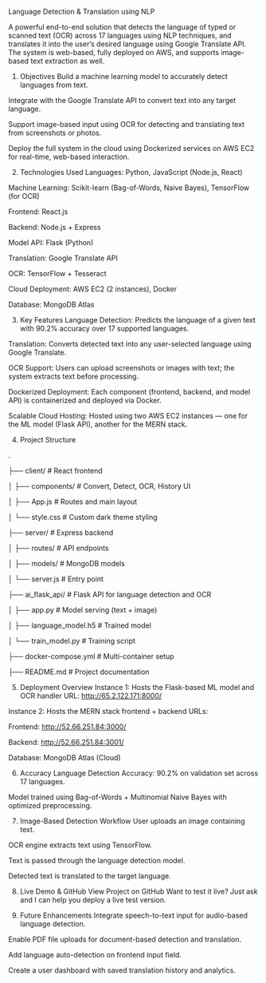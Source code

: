 Language Detection & Translation using NLP

A powerful end-to-end solution that detects the language of typed or scanned text (OCR) across 17 languages using NLP techniques, and translates it into the user’s desired language using Google Translate API. The system is web-based, fully deployed on AWS, and supports image-based text extraction as well.


1.  Objectives
Build a machine learning model to accurately detect languages from text.

Integrate with the Google Translate API to convert text into any target language.

Support image-based input using OCR for detecting and translating text from screenshots or photos.

Deploy the full system in the cloud using Dockerized services on AWS EC2 for real-time, web-based interaction.


2.  Technologies Used
Languages: Python, JavaScript (Node.js, React)

Machine Learning: Scikit-learn (Bag-of-Words, Naive Bayes), TensorFlow (for OCR)

Frontend: React.js

Backend: Node.js + Express

Model API: Flask (Python)

Translation: Google Translate API

OCR: TensorFlow + Tesseract

Cloud Deployment: AWS EC2 (2 instances), Docker

Database: MongoDB Atlas


3.  Key Features
 Language Detection: Predicts the language of a given text with 90.2% accuracy over 17 supported languages.

 Translation: Converts detected text into any user-selected language using Google Translate.

 OCR Support: Users can upload screenshots or images with text; the system extracts text before processing.

 Dockerized Deployment: Each component (frontend, backend, and model API) is containerized and deployed via Docker.

 Scalable Cloud Hosting: Hosted using two AWS EC2 instances — one for the ML model (Flask API), another for the MERN stack.


4.  Project Structure
   
.

├── client/                         # React frontend

│   ├── components/                # Convert, Detect, OCR, History UI

│   ├── App.js                     # Routes and main layout

│   └── style.css                  # Custom dark theme styling


├── server/                         # Express backend

│   ├── routes/                   # API endpoints

│   ├── models/                   # MongoDB models

│   └── server.js                 # Entry point


├── ai_flask_api/                   # Flask API for language detection and OCR

│   ├── app.py                    # Model serving (text + image)

│   ├── language_model.h5         # Trained model

│   └── train_model.py            # Training script


├── docker-compose.yml             # Multi-container setup

├── README.md                      # Project documentation


5.  Deployment Overview
Instance 1: Hosts the Flask-based ML model and OCR handler
URL: http://65.2.122.171:8000/

Instance 2: Hosts the MERN stack frontend + backend
URLs:

Frontend: http://52.66.251.84:3000/

Backend: http://52.66.251.84:3001/

Database: MongoDB Atlas (Cloud)


6.  Accuracy
Language Detection Accuracy: 90.2% on validation set across 17 languages.

Model trained using Bag-of-Words + Multinomial Naive Bayes with optimized preprocessing.


7.  Image-Based Detection Workflow
User uploads an image containing text.

OCR engine extracts text using TensorFlow.

Text is passed through the language detection model.

Detected text is translated to the target language.


8.  Live Demo & GitHub
 View Project on GitHub
 Want to test it live? Just ask and I can help you deploy a live test version.


9.  Future Enhancements
Integrate speech-to-text input for audio-based language detection.

Enable PDF file uploads for document-based detection and translation.

Add language auto-detection on frontend input field.

Create a user dashboard with saved translation history and analytics.
